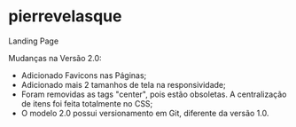 # pierrevelasque
 Landing Page

Mudanças na Versão 2.0:
* Adicionado Favicons nas Páginas;
* Adicionado mais 2 tamanhos de tela na responsividade;
* Foram removidas as tags "center", pois estão obsoletas. A centralização de itens foi feita totalmente no CSS;
* O modelo 2.0 possui versionamento em Git, diferente da versão 1.0.

